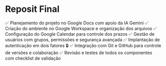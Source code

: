 # Reposit Final
✅ Planejamento do projeto no Google Docs com apoio da IA Gemini
✅ Criação do ambiente no Google Workspace e organização dos arquivos
✅ Configuração do Google Calendar para controle dos prazos
✅ Gestão de usuários com grupos, permissões e segurança avançada
✅ Implantação de autenticação em dois fatores 🔒
✅ Integração com Git e GitHub para controle de versões e colaboração
✅ Revisão e testes de todos os componentes com checklist de validação
